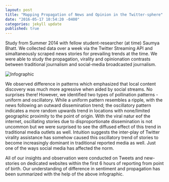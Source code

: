```yaml
---
layout: post
title: "Mapping Propagation of News and Opinion in the Twitter-sphere"
date: "2016-05-17 10:54:20 -0400"
categories: jekyll update
published: true
---
```

Study from Summer 2014 with fellow student-researcher (at time) Saumya Bhatt. We collected data over a week via the Twitter Streaming API and simaltaneously scraped news stories for prevailing trends at the time. We were able to study the propagation, virality and opinionation contrasts between traditional journalism and social-media broadcasted journalism.

![Infographic]({{site.baseurl}}/img/twittersphere.png)

We observed difference in patterns which emphasized that local content discovery was much more agressive when aided by social streams. No surprises there! However, we identified two types of pollination patterns - uniform and oscillatory. While a uniform pattern resembles a ripple, with the news following an outward dissemination trend; the oscillatory pattern indicates a more random upwards trend in locations with none/limited geographic proximity to the point of origin. With the viral natur eof the internet, oscillating stories due to disproportionate dissemination is not uncommon but we were surprised to see the diffused effect of this trend in traditional media outlets as well. Intuition suggests the inter-play of Twitter virality assistance has somehow caused this oscillatory trend of stories to become increasingly dominant in traditional reported media as well. Just one of the ways social media has affected the norm.

All of our insights and observation were conducted on Tweets and new-stories on dedicated websites within the first 6 hours of reporting from point of birth. Our understanding of difference in sentiment and propagation has been summarized with the help of the above infographic.
